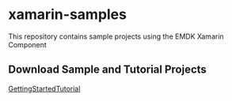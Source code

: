 # xamarin-samples
This repository contains sample projects using the EMDK Xamarin Component

## Download Sample and Tutorial Projects

[GettingStartedTutorial](https://github.com/EMDK/xamarin-samples/archive/GettingStartedTutorial.zip)



